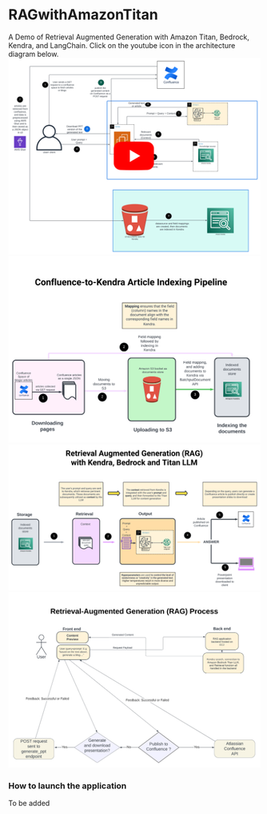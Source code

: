 # RAGwithAmazonTitan
A Demo of Retrieval Augmented Generation with Amazon Titan, Bedrock, Kendra, and LangChain. Click on the youtube icon in the architecture diagram below.
[![Watch the demo video](./Assets/full_architecture.png)](https://youtu.be/j0g7Wye0IWU?si=2eVlbNWpC61-py2O)
![Kendra pipeline](./Assets/Kendra_Pipeline.png)
![RAG process](./Assets/_retrieval.png)
![ec2 app](./Assets/ec2_app.png)



### How to launch the application

To be added
